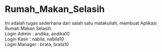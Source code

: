 # Rumah_Makan_Selasih
Ini adalah tugas sederhana dari salah satu matakuliah, membuat Aplikasi Rumah Makan Selasih.<br>
Login Admin : andika, andika10 <br>
Login Kasir : nabila, nabila10 <br>
Login Manager : brata, brata10
